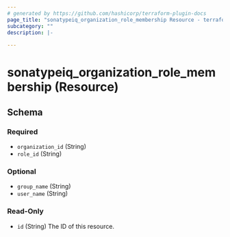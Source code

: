```yaml
---
# generated by https://github.com/hashicorp/terraform-plugin-docs
page_title: "sonatypeiq_organization_role_membership Resource - terraform-provider-sonatypeiq"
subcategory: ""
description: |-
  
---
```


# sonatypeiq_organization_role_membership (Resource)





<!-- schema generated by tfplugindocs -->
## Schema

### Required

- `organization_id` (String)
- `role_id` (String)

### Optional

- `group_name` (String)
- `user_name` (String)

### Read-Only

- `id` (String) The ID of this resource.
